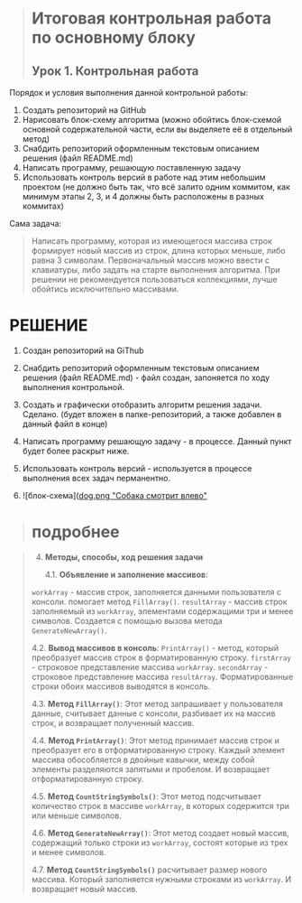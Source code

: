 > # Итоговая контрольная работа по основному блоку
> ## Урок 1. Контрольная работа

Порядок и условия выполнения данной контрольной работы:

1. Создать репозиторий на GitHub
2. Нарисовать блок-схему алгоритма (можно обойтись блок-схемой основной содержательной части, если вы выделяете её в отдельный метод)
3. Снабдить репозиторий оформленным текстовым описанием решения (файл README.md)
4. Написать программу, решающую поставленную задачу
5. Использовать контроль версий в работе над этим небольшим проектом (не должно быть так, что всё залито одним коммитом, как минимум этапы 2, 3, и 4 должны быть расположены в разных коммитах)

Сама задача:
> Написать программу, которая из имеющегося массива строк  формирует новый массив из строк, длина которых меньше, либо равна 3 символам. Первоначальный массив можно ввести с  клавиатуры, либо задать на старте выполнения алгоритма. При  решении не рекомендуется пользоваться коллекциями, лучше  обойтись исключительно массивами.

# РЕШЕНИЕ

1. Создан репозиторий на GiThub
2. Снабдить репозиторий оформленным текстовым описанием решения (файл README.md) - файл создан, запоняется по ходу выполнения контрольной.
3. Создать и графически отобразить алгоритм решения задачи. Сделано. (будет вложен в папке-репозиторий, а также добавлен в данный файл в конце)
4. Написать программу решающую задачу - в процессе. Данный пункт будет более раскрыт ниже.
5. Использовать контроль версий - используется в процессе выполнения всех задач перманентно.


3. ![блок-схема]([dog.png "Собака смотрит влево"](https://github.com/KitBaikala/final_control_1-GB/blob/master/final_control_1-GB/Аллгоритм.png)


   
> # подробнее

> 4. **Методы, способы, ход решения задачи**
>    
>    4.1. **Объявление и заполнение массивов**:
>   
>`workArray` - массив строк,  заполняется данными пользователя с консоли. помогает метод `FillArray()`.
`resultArray` - массив строк заполняемый из `workArray`, элементами содержащими три и менее символов. Создается с помощью вызова метода `GenerateNewArray()`.
>   
> 4.2. **Вывод массивов в консоль**:
`PrintArray()` - метод, который преобразует массив строк в форматированную строку.
`firstArray` - строковое представление массива `workArray`.
`secondArray` - строковое представление массива `resultArray`.
Форматированные строки обоих массивов выводятся в консоль.
>
> 4.3. **Метод `FillArray()`**:
Этот метод запрашивает у пользователя данные, считывает данные с консоли, разбивает их на массив строк, и возвращает полученный массив.
>
> 4.4. **Метод `PrintArray()`**:
Этот метод принимает массив строк и преобразует его в отформатированную строку. Каждый элемент массива обособляется в двойные кавычки, между собой элементы разделяются запятыми и пробелом. И возвращает отформатированную строку.
>
> 4.5. **Метод `CountStringSymbols()`**:
Этот метод подсчитывает количество строк в массиве `workArray`, в которых содержится три или меньше символов.
>
> 4.6. **Метод `GenerateNewArray()`**:
Этот метод создает новый массив, содержащий только строки из `workArray`, состоят которые из трех и менее символов.
>
> 4.7. **Метод `CountStringSymbols()`** расчитывает размер нового массива.
Который заполняется нужными строками из `workArray`.
И возвращает новый массив.


